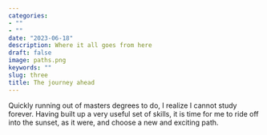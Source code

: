 ```yaml
---
categories:
- ""
- ""
date: "2023-06-18"
description: Where it all goes from here
draft: false
image: paths.png
keywords: ""
slug: three
title: The journey ahead
---
```


Quickly running out of masters degrees to do, I realize I cannot study forever. 
Having built up a very useful set of skills, it is time for me to ride off into the sunset, as it were, and choose a new and exciting path.
